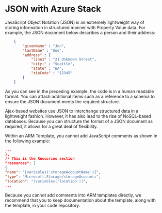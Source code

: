 # JSON with Azure Stack

JavaScript Object Notation (JSON) is an extremely lightweight way of storing information in structured manner with Property Value data. For example, the JSON document below describes a person and their address:

```JSON
    {
        "givenName" : "Jon",
        "lastName" : "Doe",
        "address" : {
            "line1" : "21 Unknown Street",
            "city:" : "Seattle",
            "state" : "WA",
            "zipCode" : "12345"
        }
    }
```

As you can see in the preceding example, the code is in a human readable format. You can attach additional items such as a reference to a schema to ensure the JSON document meets the required structure.

Ajax-based websites use JSON to interchange structured data in a lightweight fashion. However, it has also lead to the rise of NoSQL-based databases. Because you can structure the format of a JSON document as required, it allows for a great deal of flexibility.

Within an ARM Template, you cannot add JavaScript comments as shown in the following example:

```JSON
...
},
// This is the Resources section
"resources": [
{
"name": "[variables('storageAccountName')]",
"type": "Microsoft.Storage/storageAccounts",
"location": "[variables('location')]",
...
```

Because you cannot add comments into ARM templates directly, we recommend that you to keep documentation about the template, along with the template, in your code repository.